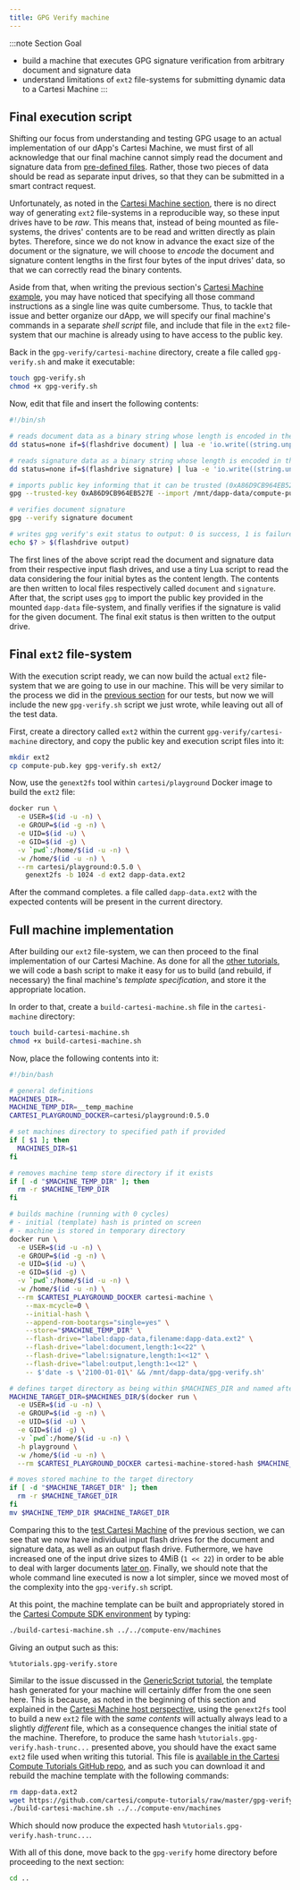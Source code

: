 ```yaml
---
title: GPG Verify machine
---
```


:::note Section Goal

- build a machine that executes GPG signature verification from arbitrary document and signature data
- understand limitations of `ext2` file-systems for submitting dynamic data to a Cartesi Machine
  :::

## Final execution script

Shifting our focus from understanding and testing GPG usage to an actual implementation of our dApp's Cartesi Machine, we must first of all acknowledge that our final machine cannot simply read the document and signature data from [pre-defined files](../gpg-verify/ext2-gpg.md#test-data). Rather, those two pieces of data should be read as separate input drives, so that they can be submitted in a smart contract request.

Unfortunately, as noted in the [Cartesi Machine section](/machine/host/cmdline#flash-drives), there is no direct way of generating `ext2` file-systems in a reproducible way, so these input drives have to be _raw_. This means that, instead of being mounted as file-systems, the drives' contents are to be read and written directly as plain bytes. Therefore, since we do not know in advance the exact size of the document or the signature, we will choose to _encode_ the document and signature content lengths in the first four bytes of the input drives' data, so that we can correctly read the binary contents.

Aside from that, when writing the previous section's [Cartesi Machine example](../gpg-verify/ext2-gpg.md#cartesi-machine-with-gpg), you may have noticed that specifying all those command instructions as a single line was quite cumbersome. Thus, to tackle that issue and better organize our dApp, we will specify our final machine's commands in a separate _shell script_ file, and include that file in the `ext2` file-system that our machine is already using to have access to the public key.

Back in the `gpg-verify/cartesi-machine` directory, create a file called `gpg-verify.sh` and make it executable:

```bash
touch gpg-verify.sh
chmod +x gpg-verify.sh
```

Now, edit that file and insert the following contents:

```bash
#!/bin/sh

# reads document data as a binary string whose length is encoded in the first 4 bytes, and stores it in file 'document'
dd status=none if=$(flashdrive document) | lua -e 'io.write((string.unpack(">s4",  io.read("a"))))' > document

# reads signature data as a binary string whose length is encoded in the first 4 bytes, and stores it in file 'signature'
dd status=none if=$(flashdrive signature) | lua -e 'io.write((string.unpack(">s4",  io.read("a"))))' > signature

# imports public key informing that it can be trusted (0xA86D9CB964EB527E is the key's LONG id)
gpg --trusted-key 0xA86D9CB964EB527E --import /mnt/dapp-data/compute-pub.key

# verifies document signature
gpg --verify signature document

# writes gpg verify's exit status to output: 0 is success, 1 is failure, other values indicate error
echo $? > $(flashdrive output)
```

The first lines of the above script read the document and signature data from their respective input flash drives, and use a tiny Lua script to read the data considering the four initial bytes as the content length. The contents are then written to local files respectively called `document` and `signature`. After that, the script uses `gpg` to import the public key provided in the mounted `dapp-data` file-system, and finally verifies if the signature is valid for the given document. The final exit status is then written to the output drive.

## Final `ext2` file-system

With the execution script ready, we can now build the actual `ext2` file-system that we are going to use in our machine. This will be very similar to the process we did in the [previous section](../gpg-verify/ext2-gpg.md#building-an-ext2-file-system) for our tests, but now we will include the new `gpg-verify.sh` script we just wrote, while leaving out all of the test data.

First, create a directory called `ext2` within the current `gpg-verify/cartesi-machine` directory, and copy the public key and execution script files into it:

```bash
mkdir ext2
cp compute-pub.key gpg-verify.sh ext2/
```

Now, use the `genext2fs` tool within `cartesi/playground` Docker image to build the `ext2` file:

```bash
docker run \
  -e USER=$(id -u -n) \
  -e GROUP=$(id -g -n) \
  -e UID=$(id -u) \
  -e GID=$(id -g) \
  -v `pwd`:/home/$(id -u -n) \
  -w /home/$(id -u -n) \
  --rm cartesi/playground:0.5.0 \
    genext2fs -b 1024 -d ext2 dapp-data.ext2
```

After the command completes. a file called `dapp-data.ext2` with the expected contents will be present in the current directory.

## Full machine implementation

After building our `ext2` file-system, we can then proceed to the final implementation of our Cartesi Machine. As done for all the [other tutorials](../helloworld/cartesi-machine.md#cartesi-machine-for-the-hello-world-dapp), we will code a bash script to make it easy for us to build (and rebuild, if necessary) the final machine's _template specification_, and store it the appropriate location.

In order to that, create a `build-cartesi-machine.sh` file in the `cartesi-machine` directory:

```bash
touch build-cartesi-machine.sh
chmod +x build-cartesi-machine.sh
```

Now, place the following contents into it:

```bash
#!/bin/bash

# general definitions
MACHINES_DIR=.
MACHINE_TEMP_DIR=__temp_machine
CARTESI_PLAYGROUND_DOCKER=cartesi/playground:0.5.0

# set machines directory to specified path if provided
if [ $1 ]; then
  MACHINES_DIR=$1
fi

# removes machine temp store directory if it exists
if [ -d "$MACHINE_TEMP_DIR" ]; then
  rm -r $MACHINE_TEMP_DIR
fi

# builds machine (running with 0 cycles)
# - initial (template) hash is printed on screen
# - machine is stored in temporary directory
docker run \
  -e USER=$(id -u -n) \
  -e GROUP=$(id -g -n) \
  -e UID=$(id -u) \
  -e GID=$(id -g) \
  -v `pwd`:/home/$(id -u -n) \
  -w /home/$(id -u -n) \
  --rm $CARTESI_PLAYGROUND_DOCKER cartesi-machine \
    --max-mcycle=0 \
    --initial-hash \
    --append-rom-bootargs="single=yes" \
    --store="$MACHINE_TEMP_DIR" \
    --flash-drive="label:dapp-data,filename:dapp-data.ext2" \
    --flash-drive="label:document,length:1<<22" \
    --flash-drive="label:signature,length:1<<12" \
    --flash-drive="label:output,length:1<<12" \
    -- $'date -s \'2100-01-01\' && /mnt/dapp-data/gpg-verify.sh'

# defines target directory as being within $MACHINES_DIR and named after the stored machine's hash
MACHINE_TARGET_DIR=$MACHINES_DIR/$(docker run \
  -e USER=$(id -u -n) \
  -e GROUP=$(id -g -n) \
  -e UID=$(id -u) \
  -e GID=$(id -g) \
  -v `pwd`:/home/$(id -u -n) \
  -h playground \
  -w /home/$(id -u -n) \
  --rm $CARTESI_PLAYGROUND_DOCKER cartesi-machine-stored-hash $MACHINE_TEMP_DIR/ | tail -n 1)

# moves stored machine to the target directory
if [ -d "$MACHINE_TARGET_DIR" ]; then
  rm -r $MACHINE_TARGET_DIR
fi
mv $MACHINE_TEMP_DIR $MACHINE_TARGET_DIR
```

Comparing this to the [test Cartesi Machine](../gpg-verify/ext2-gpg.md#cartesi-machine-with-gpg) of the previous section, we can see that we now have individual input flash drives for the document and signature data, as well as an output flash drive. Futhermore, we have increased one of the input drive sizes to 4MiB (`1 << 22`) in order to be able to deal with larger documents [later on](../gpg-verify/larger-files.md). Finally, we should note that the whole command line executed is now a lot simpler, since we moved most of the complexity into the `gpg-verify.sh` script.

At this point, the machine template can be built and appropriately stored in the [Cartesi Compute SDK environment](../compute-env.md) by typing:

```bash
./build-cartesi-machine.sh ../../compute-env/machines
```

Giving an output such as this:

```
%tutorials.gpg-verify.store
```

Similar to the issue discussed in the [GenericScript tutorial](../generic-script/cartesi-machine.md#final-cartesi-machine-implementation), the template hash generated for your machine will certainly differ from the one seen here. This is because, as noted in the beginning of this section and explained in the [Cartesi Machine host perspective](/machine/host/cmdline#flash-drives), using the `genext2fs` tool to build a new `ext2` file with the _same contents_ will actually always lead to a slightly _different_ file, which as a consequence changes the initial state of the machine. Therefore, to produce the same hash `%tutorials.gpg-verify.hash-trunc...` presented above, you should have the exact same `ext2` file used when writing this tutorial. This file is [available in the Cartesi Compute Tutorials GitHub repo](https://github.com/cartesi/compute-tutorials/tree/master/gpg-verify/cartesi-machine), and as such you can download it and rebuild the machine template with the following commands:

```bash
rm dapp-data.ext2
wget https://github.com/cartesi/compute-tutorials/raw/master/gpg-verify/cartesi-machine/dapp-data.ext2
./build-cartesi-machine.sh ../../compute-env/machines
```

Which should now produce the expected hash `%tutorials.gpg-verify.hash-trunc...`.

With all of this done, move back to the `gpg-verify` home directory before proceeding to the next section:

```bash
cd ..
```
